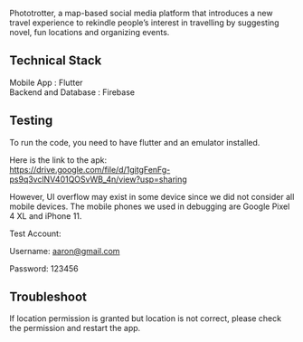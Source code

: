 
Phototrotter, a map-based social media platform that introduces a new travel experience to rekindle people’s interest in travelling by suggesting novel, fun locations and organizing events.

## Technical Stack

Mobile App : Flutter </br>
Backend and Database : Firebase


## Testing

To run the code, you need to have flutter and an emulator installed.


Here is the link to the apk: </br>
https://drive.google.com/file/d/1gitgFenFg-ps9q3vclNV401QOSvWB_4n/view?usp=sharing

However, UI overflow may exist in some device since we did not consider all mobile devices. The mobile phones we used in debugging are Google Pixel 4 XL and iPhone 11.

Test Account:

Username: aaron@gmail.com

Password: 123456


## Troubleshoot

If location permission is granted but location is not correct, please check the permission and restart the app.
